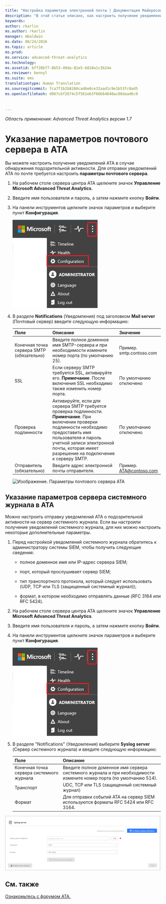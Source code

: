 ```yaml
---
title: "Настройка параметров электронной почты | Документация Майкрософт"
description: "В этой статье описано, как настроить получение уведомлений ATA о подозрительной активности (по электронной почте или с помощью пересылки событий ATA)"
keywords: 
author: rkarlin
ms.author: rkarlin
manager: mbaldwin
ms.date: 08/24/2016
ms.topic: article
ms.prod: 
ms.service: advanced-threat-analytics
ms.technology: 
ms.assetid: bff20bf7-8b53-49da-81e5-b818a1c3b24e
ms.reviewer: bennyl
ms.suite: ems
translationtype: Human Translation
ms.sourcegitcommit: fca7f1b2b8260cad6e0ce32aad1c9e1b53fc0ad5
ms.openlocfilehash: d967cbf2674c5f561e63f66b64640ac08daad6c0


---
```


*Область применения: Advanced Threat Analytics версии 1.7*



# <a name="provide-ata-with-up-your-email-server-settings"></a>Указание параметров почтового сервера в ATA
Вы можете настроить получение уведомлений ATA в случае обнаружения подозрительной активности. Для отправки уведомлений ATA по почте требуется настроить **параметры почтового сервера**.

1.  На рабочем столе сервера центра ATA щелкните значок **Управление Microsoft Advanced Threat Analytics**.

2.  Введите имя пользователя и пароль, а затем нажмите кнопку **Войти**.

3.  На панели инструментов щелкните значок параметров и выберите пункт **Конфигурация**.

    ![Значок параметров конфигурации ATA](media/ATA-config-icon.JPG)

4.  В разделе **Notifications** (Уведомления) под заголовком **Mail server** (Почтовый сервер) введите следующую информацию:

    |Поле|Описание|Значение|
    |---------|---------------|---------|
    |Конечная точка сервера SMTP (обязательно)|Введите полное доменное имя SMTP-сервера и при необходимости измените номер порта (по умолчанию 25).|Пример.<br />smtp.contoso.com|
    |SSL|Если серверу SMTP требуется SSL, активируйте его. **Примечание**. После включения SSL необходимо также изменить номер порта.|По умолчанию отключено|
    |Проверка подлинности|Активируйте, если для сервера SMTP требуется проверка подлинности. **Примечание**. При включении проверки подлинности необходимо предоставить имя пользователя и пароль учетной записи электронной почты, которая имеет разрешение на подключение к серверу SMTP.|По умолчанию отключено|
    |Отправитель (обязательно)|Введите адрес электронной почты отправителя.|Пример.<br />ATA@contoso.com|
    ![Изображение. Параметры почтового сервера ATA](media/ATA-email-server-1.7.png)

## <a name="provide-ata-with-your-syslog-server-settings"></a>Указание параметров сервера системного журнала в ATA
Можно настроить отправку уведомлений ATA о подозрительной активности на сервер системного журнала. Если вы настроили получение уведомлений системного журнала, для них можно настроить некоторые дополнительные параметры.

1.  Перед настройкой уведомлений системного журнала обратитесь к администратору системы SIEM, чтобы получить следующие сведения:

    -   полное доменное имя или IP-адрес сервера SIEM;

    -   порт, который прослушивает сервер SIEM;

    -   тип транспортного протокола, который следует использовать (UDP, TCP или TLS (защищенный системный журнал));

    -   формат, в котором необходимо отправлять данные (RFC 3164 или RFC 5424).

2.  На рабочем столе сервера центра ATA щелкните значок **Управление Microsoft Advanced Threat Analytics**.

3.  Введите имя пользователя и пароль, а затем нажмите кнопку **Войти**.

4.  На панели инструментов щелкните значок параметров и выберите пункт **Конфигурация**.

    ![Значок параметров конфигурации ATA](media/ATA-config-icon.JPG)

5.  В разделе "Notifications" (Уведомления) выберите **Syslog server** (Сервер системного журнала) и введите следующую информацию:

    |Поле|Описание|
    |---------|---------------|
    |Конечная точка сервера системного журнала|Введите полное доменное имя сервера системного журнала и при необходимости измените номер порта (по умолчанию 514).|
    |Транспорт|UDC, TCP или TLS (защищенный системный журнал)|
    |Формат|Для отправки событий ATA на сервер SIEM используются форматы RFC 5424 или RFC 3164.|

 ![Изображение. Параметры сервера системного журнала ATA](media/ata-syslog-server-settings-1.7.png)



## <a name="see-also"></a>См. также
[Ознакомьтесь с форумом ATA.](https://social.technet.microsoft.com/Forums/security/home?forum=mata)



<!--HONumber=Nov16_HO3-->


